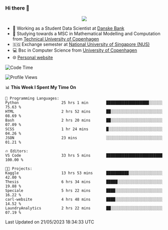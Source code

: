 ### Hi there 👋

<p align="center">
  <img src="https://media4.giphy.com/media/3ohzdKy5Z8TChSDuiA/giphy.gif?cid=ecf05e47r69cojk56gup9q8mep9liy48s94dn2uxsfh6fv39&rid=giphy.gif&ct=g" />
</p>

* 🏦 Working as a Student Data Scientist at [Danske Bank](https://danskebank.dk)
* 🧮 Studying towards a MSC in Mathematical Modelling and Computation from [Technical University of Copenhagen](https://www.dtu.dk)
* 🇸🇬 Exchange semester at [National University of Singapore (NUS)](https://www.nus.edu.sg)
* 💻 Bsc in Computer Science from [University of Copenhagen](https://www.ku.dk/english/)
* 🌐 [Personal website](https://fiskehandleren.github.io/carl-website/) 

<!--START_SECTION:waka-->
![Code Time](http://img.shields.io/badge/Code%20Time-317%20hrs%2049%20mins-blue)

![Profile Views](http://img.shields.io/badge/Profile%20Views-0-blue)

📊 **This Week I Spent My Time On** 

```text
💬 Programming Languages: 
Python                   25 hrs 1 min        ███████████████████░░░░░░   75.63 % 
HTML                     2 hrs 52 mins       ██░░░░░░░░░░░░░░░░░░░░░░░   08.69 % 
Bash                     2 hrs 20 mins       ██░░░░░░░░░░░░░░░░░░░░░░░   07.09 % 
SCSS                     1 hr 24 mins        █░░░░░░░░░░░░░░░░░░░░░░░░   04.26 % 
JSON                     23 mins             ░░░░░░░░░░░░░░░░░░░░░░░░░   01.21 % 

🔥 Editors: 
VS Code                  33 hrs 5 mins       █████████████████████████   100.00 % 

🐱‍💻 Projects: 
Kaggle                   13 hrs 53 mins      ██████████░░░░░░░░░░░░░░░   42.00 % 
Thesis                   6 hrs 34 mins       █████░░░░░░░░░░░░░░░░░░░░   19.88 % 
Speciale                 5 hrs 22 mins       ████░░░░░░░░░░░░░░░░░░░░░   16.22 % 
carl-website             4 hrs 48 mins       ████░░░░░░░░░░░░░░░░░░░░░   14.52 % 
LaundryAnalytics         2 hrs 22 mins       ██░░░░░░░░░░░░░░░░░░░░░░░   07.19 % 
```


 Last Updated on 21/05/2023 18:34:33 UTC
<!--END_SECTION:waka-->
